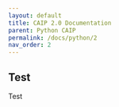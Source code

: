 ```yaml
---
layout: default
title: CAIP 2.0 Documentation
parent: Python CAIP
permalink: /docs/python/2
nav_order: 2
---
```


## Test
Test